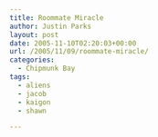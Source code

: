 ```yaml
---
title: Roommate Miracle
author: Justin Parks
layout: post
date: 2005-11-10T02:20:03+00:00
url: /2005/11/09/roommate-miracle/
categories:
  - Chipmunk Bay
tags:
  - aliens
  - jacob
  - kaigon
  - shawn

---
```

